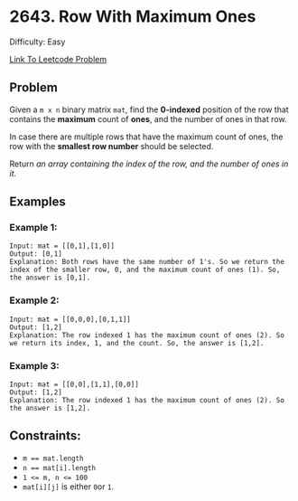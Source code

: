 # 2643. Row With Maximum Ones
Difficulty: Easy

[Link To Leetcode Problem](https://leetcode.com/problems/row-with-maximum-ones/)

## Problem
Given a `m x n` binary matrix `mat`, find the **0-indexed** position of the row that contains the **maximum** count of **ones**, and the number of ones in that row.

In case there are multiple rows that have the maximum count of ones, the row with the **smallest row number** should be selected.

Return *an array containing the index of the row, and the number of ones in it.*

## Examples
### Example 1:
```
Input: mat = [[0,1],[1,0]]
Output: [0,1]
Explanation: Both rows have the same number of 1's. So we return the index of the smaller row, 0, and the maximum count of ones (1). So, the answer is [0,1].
```
### Example 2:
```
Input: mat = [[0,0,0],[0,1,1]]
Output: [1,2]
Explanation: The row indexed 1 has the maximum count of ones (2). So we return its index, 1, and the count. So, the answer is [1,2].
```
### Example 3:
```
Input: mat = [[0,0],[1,1],[0,0]]
Output: [1,2]
Explanation: The row indexed 1 has the maximum count of ones (2). So the answer is [1,2].
```

## Constraints:
- `m == mat.length`
- `n == mat[i].length`
- `1 <= m, n <= 100`
- `mat[i][j]` is either `0`or `1`.